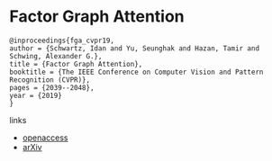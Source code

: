 # Factor Graph Attention

```
@inproceedings{fga_cvpr19,
author = {Schwartz, Idan and Yu, Seunghak and Hazan, Tamir and Schwing, Alexander G.},
title = {Factor Graph Attention},
booktitle = {The IEEE Conference on Computer Vision and Pattern Recognition (CVPR)},
pages = {2039--2048},
year = {2019}
}
```

links
- [openaccess](http://openaccess.thecvf.com/content_CVPR_2019/html/Schwartz_Factor_Graph_Attention_CVPR_2019_paper.html)
- [arXiv](https://arxiv.org/abs/1904.05880)
